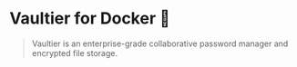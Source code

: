 # Vaultier for Docker :whale:
> Vaultier is an enterprise-grade collaborative password manager and encrypted file storage.

